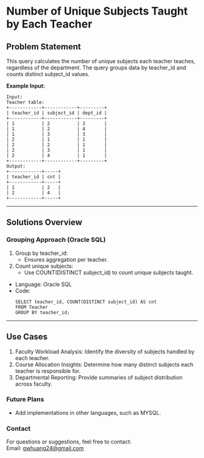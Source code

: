 # **Number of Unique Subjects Taught by Each Teacher**

## **Problem Statement**
This query calculates the number of unique subjects each teacher teaches, regardless of the department. The query groups data by teacher_id and counts distinct subject_id values.    

**Example Input:**
  ```
  Input: 
  Teacher table:
  +------------+------------+---------+
  | teacher_id | subject_id | dept_id |
  +------------+------------+---------+
  | 1          | 2          | 3       |
  | 1          | 2          | 4       |
  | 1          | 3          | 3       |
  | 2          | 1          | 1       |
  | 2          | 2          | 1       |
  | 2          | 3          | 1       |
  | 2          | 4          | 1       |
  +------------+------------+---------+
  Output:  
  +------------+-----+
  | teacher_id | cnt |
  +------------+-----+
  | 1          | 2   |
  | 2          | 4   |
  +------------+-----+
  ```
---

## **Solutions Overview**
### **Grouping Approach (Oracle SQL)**
1. Group by teacher_id:
   - Ensures aggregation per teacher.
2. Count unique subjects:
   - Use COUNT(DISTINCT subject_id) to count unique subjects taught.
   
- Language: Oracle SQL
- Code:
  ```
  SELECT teacher_id, COUNT(DISTINCT subject_id) AS cnt
  FROM Teacher
  GROUP BY teacher_id;
  ```
  
---

## **Use Cases**
1. Faculty Workload Analysis: Identify the diversity of subjects handled by each teacher.
2. Course Allocation Insights: Determine how many distinct subjects each teacher is responsible for.
3. Departmental Reporting: Provide summaries of subject distribution across faculty.

### **Future Plans**
- Add implementations in other languages, such as MYSQL.
  
### **Contact**
For questions or suggestions, feel free to contact:  
Email: gwhuang24@gmail.com
